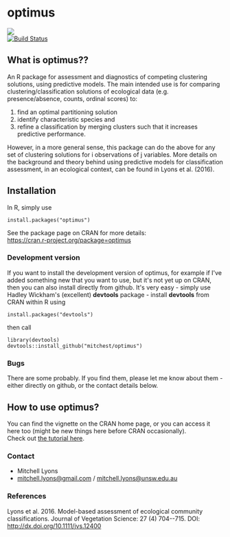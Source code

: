optimus
===========
[![](http://cranlogs.r-pkg.org/badges/grand-total/optimus)](http://cran.rstudio.com/web/packages/optimus/index.html)  
[![Build Status](https://travis-ci.org/mitchest/optimus.svg?branch=master)](https://travis-ci.org/mitchest/optimus)  

## What is optimus??

An R package for assessment and diagnostics of competing
clustering solutions, using predictive models. The main intended
use is for comparing clustering/classification solutions of
ecological data (e.g. presence/absence, counts, ordinal scores) to:

1) find an optimal partitioning solution  
2) identify characteristic species and  
3) refine a classification by merging clusters such that it
increases predictive performance.  

However, in a more general sense, this package can do the above for 
any set of clustering solutions for i observations of j variables. 
More details on the background and theory behind using predictive 
models for classification assessment, in an ecological context, 
can be found in Lyons et al. (2016).

## Installation

In R, simply use

    install.packages("optimus")

See the package page on CRAN for more details:  
https://cran.r-project.org/package=optimus  
  
### Development version
If you want to install the development version of optimus,
for example if I've added something new that you want to use,
but it's not yet up on CRAN, then you can also install directly
from github. It's very easy - simply use Hadley Wickham's 
(excellent) **devtools** package - install **devtools** from
 CRAN within R using

    install.packages("devtools")

then call

    library(devtools)
	devtools::install_github("mitchest/optimus")

### Bugs

There are some probably. If you find them, please let me know
about them - either directly on github, or the contact details below. 

## How to use optimus?
You can find the vignette on the CRAN home page, or you can access it
here too (might be new things here before CRAN occasionally).  
Check out [the tutorial here](https://rawgit.com/mitchest/optimus/master/optimus-workflow.html).  
	
### Contact

* Mitchell Lyons
* mitchell.lyons@gmail.com / mitchell.lyons@unsw.edu.au
	
### References

Lyons et al. 2016. Model-based assessment of ecological community classifications. Journal of Vegetation Science: 27 (4) 704--715. DOI: http://dx.doi.org/10.1111/jvs.12400
